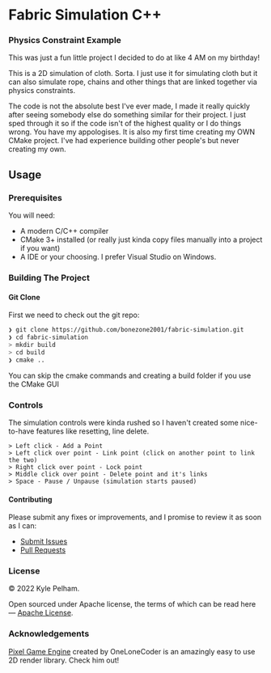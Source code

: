 # Fabric Simulation C++

### Physics Constraint Example

This was just a fun little project I decided to do at like 4 AM on my birthday!

This is a 2D simulation of cloth. Sorta. I just use it for simulating cloth but it can also simulate rope, chains and other things that are linked together via physics constraints.

The code is not the absolute best I've ever made, I made it really quickly after seeing somebody else do something similar for their project. I just sped through it so if the code isn't of the highest quality or I do things wrong. You have my appologises. It is also my first time creating my OWN CMake project. I've had experience building other people's but never creating my own.

## Usage

### Prerequisites

You will need:

 * A modern C/C++ compiler
 * CMake 3+ installed (or really just kinda copy files manually into a project if you want)
 * A IDE or your choosing. I prefer Visual Studio on Windows.

### Building The Project

#### Git Clone

First we need to check out the git repo:

```bash
❯ git clone https://github.com/bonezone2001/fabric-simulation.git
❯ cd fabric-simulation
> mkdir build
> cd build
❯ cmake ..
```
You can skip the cmake commands and creating a build folder if you use the CMake GUI

### Controls

The simulation controls were kinda rushed so  I haven't created some nice-to-have features like resetting, line delete.

```base
> Left click - Add a Point
> Left click over point - Link point (click on another point to link the two)
> Right click over point - Lock point
> Middle click over point - Delete point and it's links
> Space - Pause / Unpause (simulation starts paused)
```

#### Contributing

Please submit any fixes or improvements, and I promise to review it as soon as I can:

 * [Submit Issues](https://github.com/bonezone2001/fabric-simulation/issues)
 * [Pull Requests](https://github.com/bonezone2001/fabric-simulation/pulls)

### License

&copy; 2022 Kyle Pelham.

Open sourced under Apache license, the terms of which can be read here — [Apache License](https://opensource.org/licenses/Apache-2.0).


### Acknowledgements

[Pixel Game Engine](https://github.com/OneLoneCoder/olcPixelGameEngine) created by OneLoneCoder is an amazingly easy to use 2D render library. Check him out!
